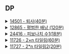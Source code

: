 ## DP
<details>
<summary>
<a href="_14501.java">14501 - 퇴사(40분)</a>
</summary> 
<ul>
<li><p>풀이과정</p>
<ul>
<li>조건1. 현재 작업 기간이 퇴사일에 벗어나지않아야 함.</li>
<li>조건2. 현재 위치랑 이전위치랑 비교해서 큰 값을 결정하는 조건, 마지막 날짜의 최대 수익을 계산하기위한 조건.</li>
<li>조건3. 마지막 날짜 는 n+1임.</li>
</ul>
</li>
<li><p>어려운점</p>
<ul>
<li>조건 1번은은 했었음.</li>
<li>조건 2,3 번을 세우는데 어려웠다.</li>

![image](https://github.com/leebongseung/coding-test/assets/101985441/e1bd5bcf-c46f-4981-846e-693e91d9e259)

</ul>
</li>
<li><p>배운점</p>
<ul>
<li>dp 방식으로 원소 하나하나 접근하면서 증가하는 로직으로 구현.</li>
</ul>
</li>
</ul>

</details>

<details>
<summary>
<a href="_12865.java">12865 - 평범한 배낭 (120분)</a>
</summary> 
<ul>
<li>풀이 방법<ul>
<li>그림을 그려가면서 dp를 적용하는 방법에 대하여 구상하기</li>

![image](https://github.com/leebongseung/coding-test/assets/101985441/cbfce34a-de76-4602-82f4-e79397394bda)

</ul>
</li>
</ul>
<ul>
<li><p>어려웠던 점</p>
<ul>
<li>구현하는 과정을 1차원 배열로 하는 과정에서 tmp라는 1차원배열도 함께 사용하였는데 얕은 복사로 참조되었다는걸 디버깅을 통해서 알았다. 그래서 앞으로 더 주의 해야할 것 같다. </li>
</ul>
</li>
<li><p>배운 점</p>
<ul>
<li>clone의 중요성</li>
</ul>
</li>
</ul>




</details>

<details>
<summary>
<a href="_24416.java">24416 - 피보나치 수1(18분)</a>
</summary> 
<ul>
<li>풀이 방법<ul>
<li>n≥ 5 크고 n≤ 40보다 작다 ⇒ int 자료형으로 해결가능하다</li>
<li>피보나치 <strong>F(47) = 2,971,215,073 으로 long으로 해결해야함.</strong></li>
</ul>
</li>
<li><p>어려웠던 점</p>
<ul>
<li>재귀적 ⇒ 메모제이션으로 변경하기 이것이 어려움.</li>
</ul>
</li>
<li><p>배운점</p>
<ul>
<li>메모제이션을 이용하여 arr에 담아 가면서 이전 값과 , 그 다음해를 활용하여 현재 피보나치의 값을 구하였다.</li>
</ul>
</li>
</ul>

</details>

<details>
<summary>
<a href="_11726.java">11726 - 2×n 타일링(60분)</a>
</summary> 
<ul>
<li><p>풀이 방법</p>
<ul>
<li><p>n-1번째 결과와 n-2번으로 점화식을 구성하였습니다.</p>
</li>

![image](https://github.com/leebongseung/coding-test/assets/101985441/804af436-2ddb-43ff-aad5-6704ef8ce8e9)


<li><p>위의 사진을 보면 이전의 결과에서 세로도형과 가로도형을 이용하여 다양한 예상경로를 추출해나가면서 점화식을 구성해보았습니다.</p>
</li>
</ul>
</li>
<li>어려웠던 점<ul>
<li>점화식을 도출하기 까지가 가장 어려웠습니다.</li>
</ul>
</li>
<li>배운점<ul>
<li>가능한 모든 예시를 생각하고 적용해나가면서 결과를 내야한다!</li>
</ul>
</li>
</ul>
</details>

<details>
<summary>
<a href="_11727.java">11727 - 2*n 타일링2(20분)</a>
</summary> 

<ul>
<li>풀이 방법<ul>
<li>그림을 그려가며 모든 경우의 수를 예측했다. </li>

![image](https://github.com/leebongseung/coding-test/assets/101985441/de9b5fe8-6cd6-4cc7-8e40-739c4be4b73a)
<li> 점화식 : a[i] = a[i-1] + 2a[i-2]</li>
</ul>
</li>
<li>어려웠던 점<ul>
<li>가로일 경우 두번이 반복되는 과정에서 너무 어려웠다.</li>
</ul>
</li>
<li>배운점 <ul>
<li>그림그리는 과정에서 생각하기가 정말힘든데 이렇게 하면 쉽다,</li>
<li>1. 1번과 2번의 예측가능한 경우의 수를 그린다.</li>
<li>2. 1번에서 + 조건을 더해서 3번이 만들어지는지 확인한다.</li>
<li>3. 2번에서 + 조건을 더해서 3번이 만들어 지는지 확인하다.</li>
<li>4. 1번과 2번에서 중복되는 부분이 있는지 확인한다.</li>
<li>5. 1번과 2번을 통하여 3번이 만들어지는지 확인한다.</li>
</ul>
</li>
</ul>



</details>

